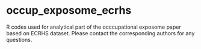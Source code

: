 # occup_exposome_ecrhs

R codes used for analytical part of the occcupational exposome paper based on ECRHS dataset. Please contact the corresponding authors for any questions.
